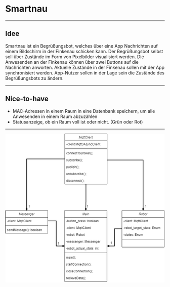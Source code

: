 # Smartnau

---
## Idee
Smartnau ist ein Begrüßungsbot, welches über eine App Nachrichten auf einem Bildschirm in der Finkenau schicken kann. Der Begrüßungsbot selbst soll über Zustände im Form von Pixelbilder visualisiert werden. Die Anwesenden an der Finkenau können über zwei Buttons auf die Nachrichten anworten. Aktuelle Zustände in der Finkenau sollen mit der App synchronisiert werden. App-Nutzer sollen in der Lage sein die Zustände des Begrüßungsbots zu ändern. 

---

## Nice-to-have
- MAC-Adressen in einem Raum in eine Datenbank speichern, um alle Anwesenden in einem Raum abzuzählen
- Statusanzeige, ob ein Raum voll ist oder nicht. (Grün oder Rot)

---

![UML-Diagramm](UML/UML_Smartnau.png)
